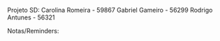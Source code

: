 Projeto SD:
Carolina Romeira - 59867
Gabriel Gameiro - 56299
Rodrigo Antunes - 56321 

Notas/Reminders:

